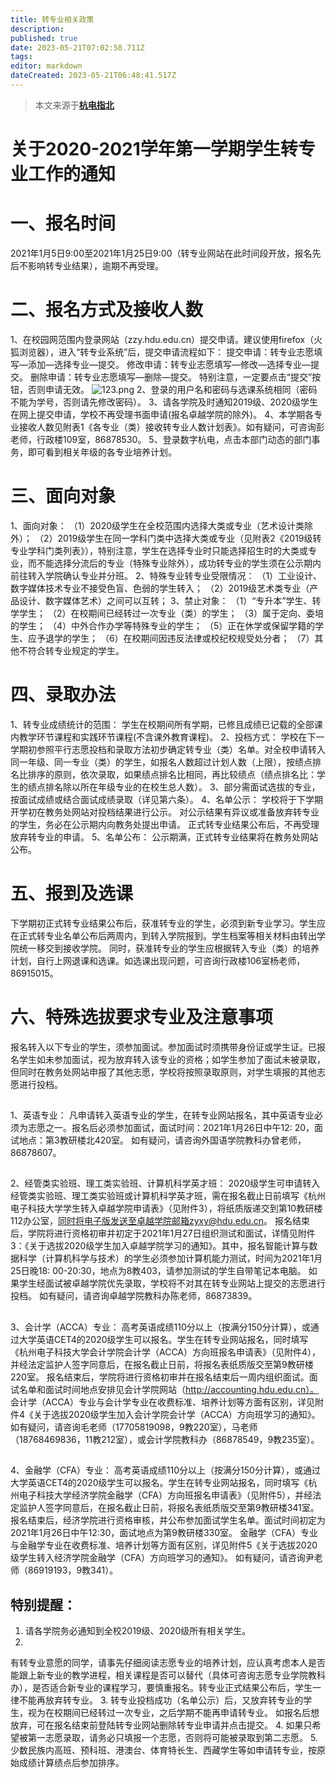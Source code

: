 ```yaml
---
title: 转专业相关政策
description:
published: true
date: 2023-05-21T07:02:58.711Z
tags:
editor: markdown
dateCreated: 2023-05-21T06:48:41.517Z
---
```


> 本文来源于[**杭电指北**](https://www.yuque.com/hduer/guide)

# 关于2020-2021学年第一学期学生转专业工作的通知

# 一、报名时间

2021年1月5日9:00至2021年1月25日9:00（转专业网站在此时间段开放，报名先后不影响转专业结果），逾期不再受理。

# 二、报名方式及接收人数

1、在校园网范围内登录网站（zzy.hdu.edu.cn）提交申请。建议使用firefox（火狐浏览器），进入“转专业系统”后，提交申请流程如下：
提交申请：转专业志愿填写—添加—选择专业—提交。
修改申请：转专业志愿填写—修改—选择专业—提交。
删除申请：转专业志愿填写—删除—提交。
特别注意，一定要点击“提交”按钮，否则申请无效。
![123.png](https://cdn.nlark.com/yuque/0/2021/png/2760219/1625379670168-dd3f5d53-515b-4e3a-b514-9c7aeee7c8d7.png#clientId=uca7f1f46-25b6-4&from=ui&id=u13ae5f90&originHeight=88&originWidth=475&originalType=binary&ratio=1&size=23550&status=done&style=none&taskId=u14949d9b-9648-4660-86ed-cb2b79bea20)
2、登录的用户名和密码与选课系统相同（密码不能为学号，否则请先修改密码）。
3、请各学院及时通知2019级、2020级学生在网上提交申请，学校不再受理书面申请(报名卓越学院的除外)。
4、本学期各专业接收人数见附表1《各专业（类）接收转专业人数计划表》。如有疑问，可咨询彭老师，行政楼109室，86878530。
5、登录数字杭电，点击本部门动态的部门事务，即可看到相关年级的各专业培养计划。

# 三、面向对象

1、面向对象：
（1）2020级学生在全校范围内选择大类或专业（艺术设计类除外）；
（2）2019级学生在同一学科门类中选择大类或专业（见附表2《2019级转专业学科门类列表》），特别注意，学生在选择专业时只能选择招生时的大类或专业，而不能选择分流后的专业（特殊专业除外），成功转专业的学生须在公示期内前往转入学院确认专业并分班。
2、特殊专业转专业受限情况：
（1）工业设计、数字媒体技术专业不接受色盲、色弱的学生转入；
（2）2019级艺术类专业（产品设计、数字媒体艺术）之间可以互转；
3、禁止对象：
（1）“专升本”学生、转学学生；
（2）在校期间已经转过一次专业（类）的学生；
（3）属于定向、委培的学生；
（4）中外合作办学等特殊专业的学生；
（5）正在休学或保留学籍的学生、应予退学的学生；
（6）在校期间因违反法律或校纪校规受处分者；
（7）其他不符合转专业规定的学生。

# 四、录取办法

1、转专业成绩统计的范围：
学生在校期间所有学期，已修且成绩已记载的全部课内教学环节课程和实践环节课程(不含课外教育课程)。
2、投档方式：
学校在下一学期初参照平行志愿投档和录取方法初步确定转专业（类）名单。对全校申请转入同一年级、同一专业（类）的学生，如报名人数超过计划人数（上限），按绩点排名比排序的原则，依次录取，如果绩点排名比相同，再比较绩点（绩点排名比：学生的绩点排名除以所在年级专业的在校生总人数）。
3、部分需面试选拔的专业，按面试成绩或结合面试成绩录取（详见第六条）。
4、名单公示：
学校将于下学期开学初在教务处网站对投档结果进行公示。
对公示结果有异议或准备放弃转专业的学生，务必在公示期内向教务处提出申请。
正式转专业结果公布后，不再受理放弃转专业的申请。
5、名单公布：
公示期满，正式转专业结果将在教务处网站公布。

# 五、报到及选课

下学期初正式转专业结果公布后，获准转专业的学生，必须到新专业学习。学生应在正式转专业名单公布后两周内，到转入学院报到。学生档案等相关材料由转出学院统一移交到接收学院。
同时，获准转专业的学生应根据转入专业（类）的培养计划，自行上网退课和选课。如选课出现问题，可咨询行政楼106室杨老师，86915015。

# 六、特殊选拔要求专业及注意事项

报名转入以下专业的学生，须参加面试。参加面试时须携带身份证或学生证。已报名学生如未参加面试，视为放弃转入该专业的资格；如学生参加了面试未被录取，但同时在教务处网站申报了其他志愿，学校将按照录取原则，对学生填报的其他志愿进行投档。

##  

1、英语专业：
凡申请转入英语专业的学生，在转专业网站报名，其中英语专业必须为志愿之一。报名后必须参加面试，面试时间：2021年1月26日中午12:
20，面试地点：第3教研楼北420室。
如有疑问，请咨询外国语学院教科办曾老师，86878607。

##  

2、经管类实验班、理工类实验班、计算机科学英才班：
2020级学生可申请转入经管类实验班、理工类实验班或计算机科学英才班，需在报名截止日前填写《杭州电子科技大学学生转入卓越学院申请表》（见附件3），将纸质版递交到第10教研楼112办公室，同时将电子版发送至卓越学院邮箱zyxy@hdu.edu.cn。
报名结束后，学院将进行资格初审并初定于2021年1月27日组织测试和面试，详情见附件3：《关于选拔2020级学生加入卓越学院学习的通知》。其中，报名智能计算与数据科学（计算机科学与技术）的学生必须参加计算机能力测试，时间为2021年1月25日晚18:
00-20:30，地点为8教403，请参加测试的学生自带笔记本电脑。
如果学生经面试被卓越学院优先录取，学校将不对其在转专业网站上提交的志愿进行投档。
如有疑问，请咨询卓越学院教科办陈老师，86873839。

##  

3、会计学（ACCA）专业：
高考英语成绩110分以上（按满分150分计算），或通过大学英语CET4的2020级学生可以报名。学生在转专业网站报名，同时填写《杭州电子科技大学会计学院会计学（ACCA）方向班报名申请表》（见附件4），并经法定监护人签字同意后，在报名截止日前，将报名表纸质版交至第9教研楼220室。
报名结束后，学院将进行资格初审并在报名结束后一周内组织面试。面试名单和面试时间地点安排见会计学院网站（http://accounting.hdu.edu.cn）。
会计学（ACCA）专业与会计学专业在收费标准、培养计划等方面有区别，详见附件4《关于选拔2020级学生加入会计学院会计学（ACCA）方向班学习的通知》。
如有疑问，请咨询毛老师（17705819098，9教220室），马老师（18768469836，11教212室），或会计学院教科办（86878549，9教235室）。

##  

4、金融学（CFA）专业：
高考英语成绩110分以上（按满分150分计算），或通过大学英语CET4的2020级学生可以报名。学生在转专业网站报名，同时填写《杭州电子科技大学经济学院金融学（CFA）方向班报名申请表》（见附件5），并经法定监护人签字同意后，在报名截止日前，将报名表纸质版交至第9教研楼341室。
报名结束后，经济学院进行资格审核，并公布参加面试学生名单。面试时间初定为2021年1月26日中午12:30，面试地点为第9教研楼330室。
金融学（CFA）专业与金融学专业在收费标准、培养计划等方面有区别，详见附件5《关于选拔2020级学生转入经济学院金融学（CFA）方向班学习的通知》。
如有疑问，请咨询尹老师（86919193，9教341）。

## 特别提醒：

1. 请各学院务必通知到全校2019级、2020级所有相关学生。
2.
有转专业意愿的同学，请事先仔细阅读志愿专业的培养计划，应认真考虑本人是否能跟上新专业的教学进程，相关课程是否可以替代（具体可咨询志愿专业学院教科办），是否适合新专业的课程学习，要慎重报名。转专业正式结果公布后，学生一律不能再放弃转专业。
3. 转专业投档成功（名单公示）后，又放弃转专业的学生，视为在校期间已经转过一次专业，之后学期不能再申请转专业。
   如报名后想放弃，可在报名结束前登陆转专业网站删除转专业申请并点击提交。
4. 如果只希望被第一志愿录取，请务必只填报一个志愿，否则将可能被录取到第二志愿。
5. 少数民族内高班、预科班、港澳台、体育特长生、西藏学生等如申请转专业，按原始成绩计算绩点后参加排序。
